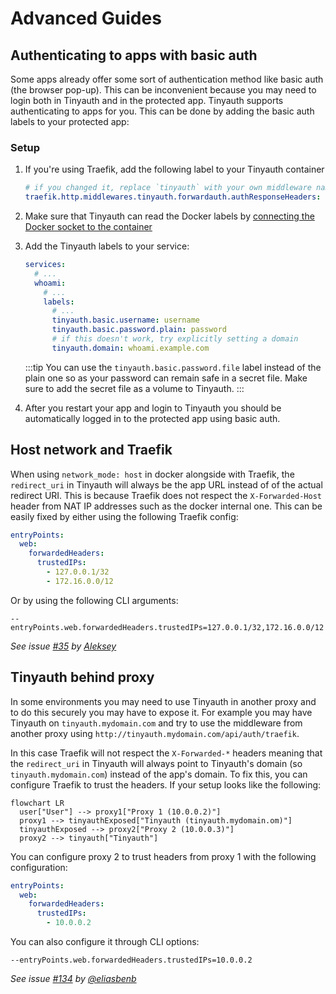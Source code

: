 # Advanced Guides

## Authenticating to apps with basic auth

Some apps already offer some sort of authentication method like basic auth (the browser pop-up). This can be inconvenient because you may need to login both in Tinyauth and in the protected app. Tinyauth supports authenticating to apps for you. This can be done by adding the basic auth labels to your protected app:

### Setup

1. If you're using Traefik, add the following label to your Tinyauth container

    ```yaml
    # if you changed it, replace `tinyauth` with your own middleware name
    traefik.http.middlewares.tinyauth.forwardauth.authResponseHeaders: authorization
    ```

2. Make sure that Tinyauth can read the Docker labels by [connecting the Docker socket to the container](/docs/guides/access-controls.md#modifying-the-tinyauth-container)
3. Add the Tinyauth labels to your service:

    ```yaml
    services:
      # ...
      whoami:
        # ...
        labels:
          # ...
          tinyauth.basic.username: username
          tinyauth.basic.password.plain: password
          # if this doesn't work, try explicitly setting a domain
          tinyauth.domain: whoami.example.com
    ```

    :::tip
    You can use the `tinyauth.basic.password.file` label instead of the plain one so as your password can remain safe in a secret file. Make sure to add the secret file as a volume to Tinyauth.
    :::

4. After you restart your app and login to Tinyauth you should be automatically logged in to the protected app using basic auth.

## Host network and Traefik

When using `network_mode: host` in docker alongside with Traefik, the `redirect_uri` in Tinyauth will always be the app URL instead of of the actual redirect URI. This is because Traefik does not respect the `X-Forwarded-Host` header from NAT IP addresses such as the docker internal one. This can be easily fixed by either using the following Traefik config:

```yaml
entryPoints:
  web:
    forwardedHeaders:
      trustedIPs:
        - 127.0.0.1/32
        - 172.16.0.0/12
```

Or by using the following CLI arguments:

```shellscript
--entryPoints.web.forwardedHeaders.trustedIPs=127.0.0.1/32,172.16.0.0/12
```

_See issue [#35](https://github.com/steveiliop56/tinyauth/issues/35) by [Aleksey](https://github.com/liveder)_

## Tinyauth behind proxy

In some environments you may need to use Tinyauth in another proxy and to do this securely you may have to expose it. For example you may have Tinyauth on `tinyauth.mydomain.com` and try to use the middleware from another proxy using `http://tinyauth.mydomain.com/api/auth/traefik`.

In this case Traefik will not respect the `X-Forwarded-*` headers meaning that the `redirect_uri` in Tinyauth will always point to Tinyauth's domain (so `tinyauth.mydomain.com`) instead of the app's domain. To fix this, you can configure Traefik to trust the headers. If your setup looks like the following:

```mermaid
flowchart LR
  user["User"] --> proxy1["Proxy 1 (10.0.0.2)"]
  proxy1 --> tinyauthExposed["Tinyauth (tinyauth.mydomain.om)"]
  tinyauthExposed --> proxy2["Proxy 2 (10.0.0.3)"]
  proxy2 --> tinyauth["Tinyauth"]
```

You can configure proxy 2 to trust headers from proxy 1 with the following configuration:

```yaml
entryPoints:
  web:
    forwardedHeaders:
      trustedIPs:
        - 10.0.0.2
```

You can also configure it through CLI options:

```shellscript
--entryPoints.web.forwardedHeaders.trustedIPs=10.0.0.2
```

_See issue [#134](https://github.com/steveiliop56/tinyauth/issues/134#issuecomment-2848793841) by [@eliasbenb](https://github.com/eliasbenb)_
